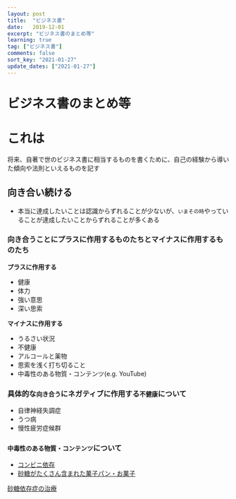 ```yaml
---
layout: post
title:  "ビジネス書"
date:   2019-12-01
excerpt: "ビジネス書のまとめ等"
learning: true
tag: ["ビジネス書"]
comments: false
sort_key: "2021-01-27"
update_dates: ["2021-01-27"]
---
```


# ビジネス書のまとめ等

# これは
将来、自著で世のビジネス書に相当するものを書くために、自己の経験から導いた傾向や法則といえるものを記す

## 向き合い続ける
 -  本当に達成したいことは認識からずれることが少ないが、`いまその時`やっていることが達成したいことからずれることが多くある

### 向き合うことにプラスに作用するものたちとマイナスに作用するものたち

**プラスに作用する**  
 - 健康
 - 体力
 - 強い意思
 - 深い思索

**マイナスに作用する**  
 - うるさい状況
 - 不健康
 - アルコールと薬物
 - 思索を浅く打ち切ること
 - 中毒性のある物質・コンテンツ(e.g. YouTube)

### 具体的な`向き合う`にネガティブに作用する`不健康`について
 - 自律神経失調症
 - うつ病
 - 慢性疲労症候群

### `中毒性のある物質・コンテンツ`について
 - [コンビニ依存](/コンビニ依存)
 - [砂糖がたくさん含まれた菓子パン・お菓子](https://ja.wikipedia.org/wiki/%E7%A0%82%E7%B3%96%E4%BE%9D%E5%AD%98%E7%97%87)

[砂糖依存症の治療](https://makeyourbodywork.com/overcoming-sugar-addiction/)
